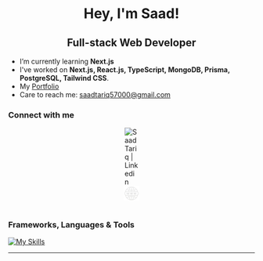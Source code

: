 <div id="greetings" align="center">
<h1>
  Hey, I'm Saad!
</h1>
<h2>Full-stack Web Developer</h2>
</div>

- I’m currently learning **Next.js**
- I've worked on **Next.js, React.js, TypeScript, MongoDB, Prisma, PostgreSQL, Tailwind CSS**.
- My [Portfolio](https://saadt.vercel.app)
- Care to reach me: saadtariq57000@gmail.com

### Connect with me

<div style="display: flex; flex-direction: column; align-items: center;">
<a href="https://www.linkedin.com/in/saadtariq57/" target="_blank">
    <img align="left" alt="Saad Tariq | Linkedin" width="28px" src="https://www.vectorlogo.zone/logos/linkedin/linkedin-tile.svg" />
</a>
<a href="https://saadt.vercel.app" target="_blank">
    <img align="left" alt="Saad Tariq | Linkedin" width="32px" src="/web.png" />
</a>
</div>
<br>

### Frameworks, Languages & Tools

[![My Skills](https://skillicons.dev/icons?i=nextjs,react,ts,js,mongodb,prisma,postgres,nodejs,tailwind,vercel,vscode,figma&theme=dark)]([https://safikhan.me])

[mail]: saadtariq57000@gmail.com
[linkedin]: https://www.linkedin.com/in/saadtariq57

---

<div align="center">
  
</div>

